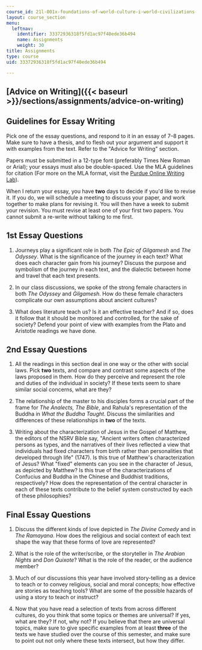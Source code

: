 ```yaml
---
course_id: 21l-001x-foundations-of-world-culture-i-world-civilizations-and-texts-fall-2011
layout: course_section
menu:
  leftnav:
    identifier: 33372936318f5fd1ac97f40ede36b494
    name: Assignments
    weight: 30
title: Assignments
type: course
uid: 33372936318f5fd1ac97f40ede36b494

---
```


[Advice on Writing]({{< baseurl >}}/sections/assignments/advice-on-writing)
---------------------------------------------------------------------------

Guidelines for Essay Writing
----------------------------

Pick one of the essay questions, and respond to it in an essay of 7–8 pages. Make sure to have a thesis, and to flesh out your argument and support it with examples from the text. Refer to the "Advice for Writing" section.

Papers must be submitted in a 12-type font (preferably Times New Roman or Arial); your essays must also be double-spaced. Use the MLA guidelines for citation (For more on the MLA format, visit the [Purdue Online Writing Lab](http://owl.english.purdue.edu/owl/resource/747/01/)).

When I return your essay, you have **two** days to decide if you'd like to revise it. If you do, we will schedule a meeting to discuss your paper, and work together to make plans for revising it. You will then have a week to submit your revision. You must revise at least one of your first two papers. You cannot submit a re-write without talking to me first.

1st Essay Questions
-------------------

1.  Journeys play a significant role in both _The Epic of Gilgamesh_ and _The Odyssey_. What is the significance of the journey in each text? What does each character gain from his journey? Discuss the purpose and symbolism of the journey in each text, and the dialectic between home and travel that each text presents.
  
3.  In our class discussions, we spoke of the strong female characters in both _The Odyssey_ and _Gilgamesh_. How do these female characters complicate our own assumptions about ancient cultures?
  
5.  What does literature teach us? Is it an effective teacher? And if so, does it follow that it should be monitored and controlled, for the sake of society? Defend your point of view with examples from the Plato and Aristotle readings we have done.

2nd Essay Questions
-------------------

1.  All the readings in this section deal in one way or the other with social laws. Pick **two** texts, and compare and contrast some aspects of the laws proposed in them. How do they perceive and represent the role and duties of the individual in society? If these texts seem to share similar social concerns, what are they?
  
3.  The relationship of the master to his disciples forms a crucial part of the frame for _The Analects, The Bible_, and Rahula's representation of the Buddha in _What the Buddha Taught_. Discuss the similarities and differences of these relationships in **two** of the texts.
  
5.  Writing about the characterization of Jesus in the Gospel of Matthew, the editors of the NSRV Bible say, "Ancient writers often characterized persons as types, and the narratives of their lives reflected a view that individuals had fixed characters from birth rather than personalities that developed through life" (1747). Is this true of Matthew's characterization of Jesus? What "fixed" elements can you see in the character of Jesus, as depicted by Matthew? Is this true of the characterizations of Confucius and Buddha in the Chinese and Buddhist traditions, respectively? How does the representation of the central character in each of these texts contribute to the belief system constructed by each of these philosophies?

Final Essay Questions
---------------------

1.  Discuss the different kinds of love depicted in _The Divine Comedy_ and in _The Ramayana_. How does the religious and social context of each text shape the way that these forms of love are represented?
  
3.  What is the role of the writer/scribe, or the storyteller in _The Arabian Nights_ and _Don Quixote_? What is the role of the reader, or the audience member?
  
5.  Much of our discussions this year have involved story-telling as a device to teach or to convey religious, social and moral concepts; how effective are stories as teaching tools? What are some of the possible hazards of using a story to teach or instruct?
  
7.  Now that you have read a selection of texts from across different cultures, do you think that some topics or themes are universal? If yes, what are they? If not, why not? If you believe that there are universal topics, make sure to give specific examples from at least **three** of the texts we have studied over the course of this semester, and make sure to point out not only where these texts intersect, but how they differ.